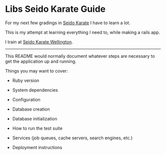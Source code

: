 # Libs Seido Karate Guide

For my next few gradings in [Seido Karate](http://www.seido.com/) I have to learn a lot.

This is my attempt at learning everything I need to, while making a rails app.

I train at [Seido Karate Wellington](http://seidowellington.co.nz/).





----
This README would normally document whatever steps are necessary to get the
application up and running.

Things you may want to cover:

* Ruby version

* System dependencies

* Configuration

* Database creation

* Database initialization

* How to run the test suite

* Services (job queues, cache servers, search engines, etc.)

* Deployment instructions
